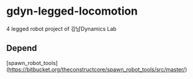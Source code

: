 # gdyn-legged-locomotion
4 legged robot project of 강남Dynamics Lab

## Depend
[spawn_robot_tools] (https://bitbucket.org/theconstructcore/spawn_robot_tools/src/master/)
